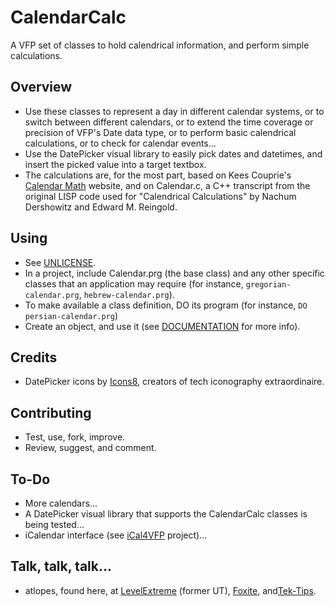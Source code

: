 # CalendarCalc #

A VFP set of classes to hold calendrical information, and perform simple calculations.

## Overview ##

* Use these classes to represent a day in different calendar systems, or to switch between different calendars, or to extend the time coverage or precision of VFP's Date data type, or to perform basic calendrical calculations, or to check for calendar events...
* Use the DatePicker visual library to easily pick dates and datetimes, and insert the picked value into a target textbox.
* The calculations are, for the most part, based on Kees Couprie's [Calendar Math](http://members.casema.nl/couprie/calmath/) website, and on Calendar.c, a C++ transcript from the original LISP code used for "Calendrical Calculations" by Nachum Dershowitz and Edward M. Reingold.

## Using ##

* See [UNLICENSE](UNLICENSE.md).
* In a project, include Calendar.prg (the base class) and any other specific classes that an application may require (for instance, ``gregorian-calendar.prg``, ``hebrew-calendar.prg``).
* To make available a class definition, DO its program (for instance, `DO persian-calendar.prg`)
* Create an object, and use it (see [DOCUMENTATION](DOCUMENTATION.md) for more info).

## Credits ##

* DatePicker icons by [Icons8](https://icons8.com "Icons8"), creators of tech iconography extraordinaire.

## Contributing ##

* Test, use, fork, improve.
* Review, suggest, and comment.

## To-Do ##

* More calendars...
* A DatePicker visual library that supports the CalendarCalc classes is being tested...
* iCalendar interface (see 
[iCal4VFP](https://bitbucket.org/atlopes/iCal4VFP) project)...

## Talk, talk, talk... ##

* atlopes, found here, at [LevelExtreme](https://www.levelextreme.com) (former UT), [Foxite](https://www.foxite.com), and[Tek-Tips](https://www.tek-tips.com).